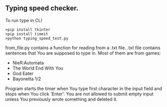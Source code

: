 ## Typing speed checker.
To run type in CLI 
```
>pip install tkinter
>pip install timeit
>python typing_speed_test.py
```
from_file.py contains a function for reading from a .txt file.
.txt file contains sentences that You are supposed to type in. Most of them are from games:
- NieR:Automata
- The World End With You
- God Eater
- Bayonetta 1/2

Program starts the timer when You type first character in the input field and stops when You click 'Enter'.
You are not allowed to submit empty input unless You previously wrote something and deleted it.